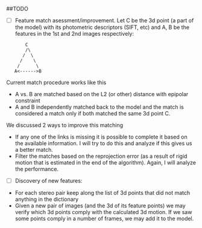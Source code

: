 ##TODO

- [ ] Feature match asessment/improvement.  Let C be the 3d point (a part of the model) with its photometric descriptors (SIFT, etc) and A, B be the features in the 1st and 2nd images respectively:
```
       C
       /\
      /  \
     /    \
    /      \
   A<------>B
```

Current match procedure works like this  
  * A vs. B are matched based on the L2 (or other) distance with epipolar constraint
  * A and B independently matched back to the model and the match is considered a match only if both matched the same 3d point C.

We discussed 2 ways to improve this matching  
  * If any one of the links is missing it is possible to complete it based on the available information.  I will try to do this and analyze if this gives us a better match.
  * Filter the matches based on the reprojection error (as a result of rigid motion that is estimated in the end of the algorithm).  Again, I will analyze the performance.


- [ ] Discovery of new features:
* For each stereo pair keep along the list of 3d points that did not match anything in the dictionary
* Given a new pair of images (and the 3d of its feature points) we may verify which 3d points comply with the calculated 3d motion.  If we saw some points comply in a number of frames, we may add it to the model.
